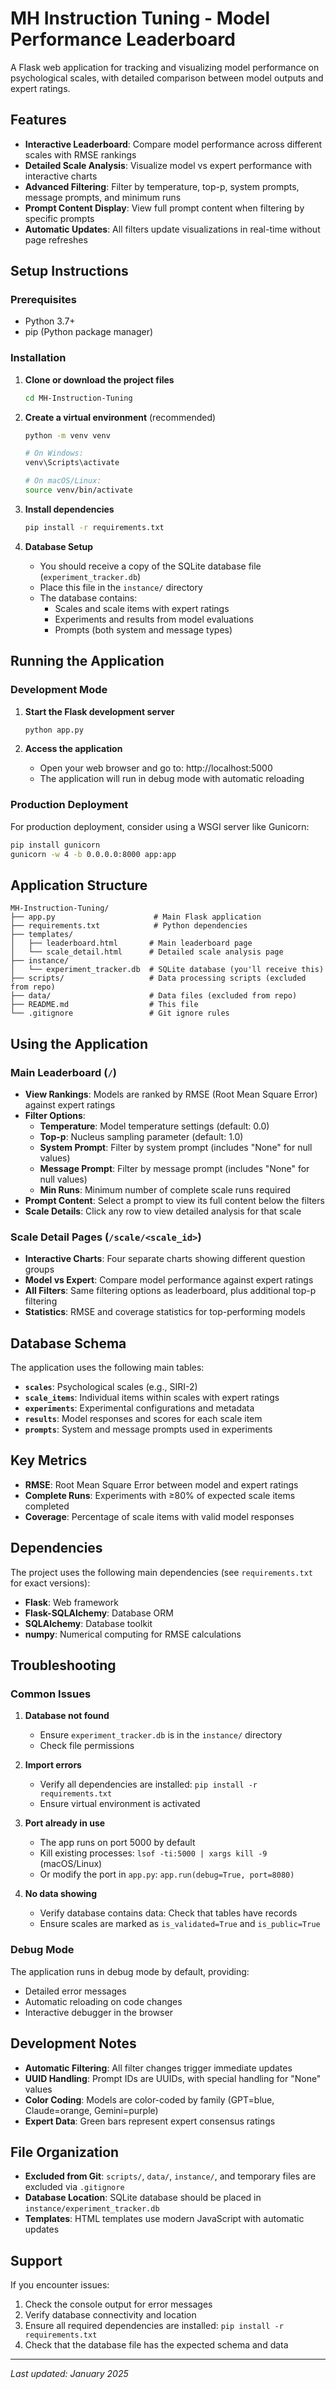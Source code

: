 # MH Instruction Tuning - Model Performance Leaderboard

A Flask web application for tracking and visualizing model performance on psychological scales, with detailed comparison between model outputs and expert ratings.

## Features

- **Interactive Leaderboard**: Compare model performance across different scales with RMSE rankings
- **Detailed Scale Analysis**: Visualize model vs expert performance with interactive charts
- **Advanced Filtering**: Filter by temperature, top-p, system prompts, message prompts, and minimum runs
- **Prompt Content Display**: View full prompt content when filtering by specific prompts
- **Automatic Updates**: All filters update visualizations in real-time without page refreshes

## Setup Instructions

### Prerequisites

- Python 3.7+
- pip (Python package manager)

### Installation

1. **Clone or download the project files**
   ```bash
   cd MH-Instruction-Tuning
   ```

2. **Create a virtual environment** (recommended)
   ```bash
   python -m venv venv
   
   # On Windows:
   venv\Scripts\activate
   
   # On macOS/Linux:
   source venv/bin/activate
   ```

3. **Install dependencies**
   ```bash
   pip install -r requirements.txt
   ```

4. **Database Setup**
   - You should receive a copy of the SQLite database file (`experiment_tracker.db`)
   - Place this file in the `instance/` directory
   - The database contains:
     - Scales and scale items with expert ratings
     - Experiments and results from model evaluations
     - Prompts (both system and message types)

## Running the Application

### Development Mode

1. **Start the Flask development server**
   ```bash
   python app.py
   ```

2. **Access the application**
   - Open your web browser and go to: http://localhost:5000
   - The application will run in debug mode with automatic reloading

### Production Deployment

For production deployment, consider using a WSGI server like Gunicorn:

```bash
pip install gunicorn
gunicorn -w 4 -b 0.0.0.0:8000 app:app
```

## Application Structure

```
MH-Instruction-Tuning/
├── app.py                      # Main Flask application
├── requirements.txt            # Python dependencies
├── templates/
│   ├── leaderboard.html       # Main leaderboard page
│   └── scale_detail.html      # Detailed scale analysis page
├── instance/
│   └── experiment_tracker.db  # SQLite database (you'll receive this)
├── scripts/                   # Data processing scripts (excluded from repo)
├── data/                      # Data files (excluded from repo)
├── README.md                  # This file
└── .gitignore                 # Git ignore rules
```

## Using the Application

### Main Leaderboard (`/`)

- **View Rankings**: Models are ranked by RMSE (Root Mean Square Error) against expert ratings
- **Filter Options**:
  - **Temperature**: Model temperature settings (default: 0.0)
  - **Top-p**: Nucleus sampling parameter (default: 1.0)  
  - **System Prompt**: Filter by system prompt (includes "None" for null values)
  - **Message Prompt**: Filter by message prompt (includes "None" for null values)
  - **Min Runs**: Minimum number of complete scale runs required
- **Prompt Content**: Select a prompt to view its full content below the filters
- **Scale Details**: Click any row to view detailed analysis for that scale

### Scale Detail Pages (`/scale/<scale_id>`)

- **Interactive Charts**: Four separate charts showing different question groups
- **Model vs Expert**: Compare model performance against expert ratings
- **All Filters**: Same filtering options as leaderboard, plus additional top-p filtering
- **Statistics**: RMSE and coverage statistics for top-performing models

## Database Schema

The application uses the following main tables:

- **`scales`**: Psychological scales (e.g., SIRI-2)
- **`scale_items`**: Individual items within scales with expert ratings
- **`experiments`**: Experimental configurations and metadata
- **`results`**: Model responses and scores for each scale item
- **`prompts`**: System and message prompts used in experiments

## Key Metrics

- **RMSE**: Root Mean Square Error between model and expert ratings
- **Complete Runs**: Experiments with ≥80% of expected scale items completed
- **Coverage**: Percentage of scale items with valid model responses

## Dependencies

The project uses the following main dependencies (see `requirements.txt` for exact versions):

- **Flask**: Web framework
- **Flask-SQLAlchemy**: Database ORM
- **SQLAlchemy**: Database toolkit
- **numpy**: Numerical computing for RMSE calculations

## Troubleshooting

### Common Issues

1. **Database not found**
   - Ensure `experiment_tracker.db` is in the `instance/` directory
   - Check file permissions

2. **Import errors**
   - Verify all dependencies are installed: `pip install -r requirements.txt`
   - Ensure virtual environment is activated

3. **Port already in use**
   - The app runs on port 5000 by default
   - Kill existing processes: `lsof -ti:5000 | xargs kill -9` (macOS/Linux)
   - Or modify the port in `app.py`: `app.run(debug=True, port=8080)`

4. **No data showing**
   - Verify database contains data: Check that tables have records
   - Ensure scales are marked as `is_validated=True` and `is_public=True`

### Debug Mode

The application runs in debug mode by default, providing:
- Detailed error messages
- Automatic reloading on code changes
- Interactive debugger in the browser

## Development Notes

- **Automatic Filtering**: All filter changes trigger immediate updates
- **UUID Handling**: Prompt IDs are UUIDs, with special handling for "None" values
- **Color Coding**: Models are color-coded by family (GPT=blue, Claude=orange, Gemini=purple)
- **Expert Data**: Green bars represent expert consensus ratings

## File Organization

- **Excluded from Git**: `scripts/`, `data/`, `instance/`, and temporary files are excluded via `.gitignore`
- **Database Location**: SQLite database should be placed in `instance/experiment_tracker.db`
- **Templates**: HTML templates use modern JavaScript with automatic updates

## Support

If you encounter issues:
1. Check the console output for error messages
2. Verify database connectivity and location
3. Ensure all required dependencies are installed: `pip install -r requirements.txt`
4. Check that the database file has the expected schema and data

---

*Last updated: January 2025*